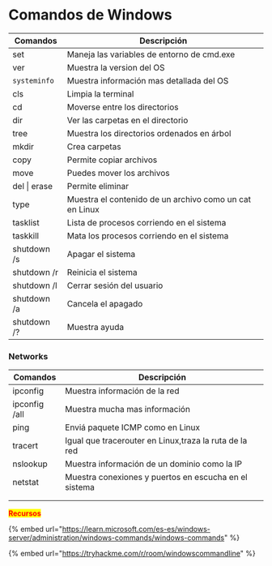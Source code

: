 # Comandos de Windows



| Comandos     | Descripción                                             |
| ------------ | ------------------------------------------------------- |
| set          | Maneja las variables de entorno de cmd.exe              |
| ver          | Muestra la version del OS                               |
| `systeminfo` | Muestra información mas detallada del OS                |
| cls          | Limpia la terminal                                      |
| cd           | Moverse entre los directorios                           |
| dir          | Ver las carpetas en el directorio                       |
| tree         | Muestra los directorios ordenados en árbol              |
| mkdir        | Crea carpetas                                           |
| copy         | Permite copiar archivos                                 |
| move         | Puedes mover los archivos                               |
| del \| erase | Permite eliminar                                        |
| type         | Muestra el contenido de un archivo como un cat en Linux |
| tasklist     | Lista de procesos corriendo en el sistema               |
| taskkill     | Mata los procesos corriendo en el sistema               |
| shutdown /s  | Apagar el sistema                                       |
| shutdown /r  | Reinicia el sistema                                     |
| shutdown /l  | Cerrar sesión del usuario                               |
| shutdown /a  | Cancela el apagado                                      |
| shutdown /?  | Muestra ayuda                                           |

### Networks

| Comandos      | Descripción                                            |
| ------------- | ------------------------------------------------------ |
| ipconfig      | Muestra información de la red                          |
| ipconfig /all | Muestra mucha mas información                          |
| ping          | Enviá paquete ICMP como en Linux                       |
| tracert       | Igual que tracerouter en Linux,traza la ruta de la red |
| nslookup      | Muestra información de un dominio como la IP           |
| netstat       | Muestra conexiones y puertos en escucha en el sistema  |
|               |                                                        |
|               |                                                        |



<mark style="color:red;">**Recursos**</mark>

{% embed url="https://learn.microsoft.com/es-es/windows-server/administration/windows-commands/windows-commands" %}

{% embed url="https://tryhackme.com/r/room/windowscommandline" %}
